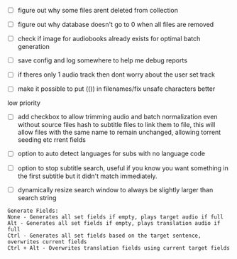 

- [ ] figure out why some files arent deleted from collection
- [ ] figure out why database doesn't go to 0 when all files are removed

- [ ] check if image for audiobooks already exists for optimal batch generation
- [ ] save config and log somewhere to help me debug reports
- [ ] if theres only 1 audio track then dont worry about the user set track
- [ ] make it possible to put (()) in filenames/fix unsafe characters better





low priority
- [ ] add checkbox to allow trimming audio and batch normalization even without source files
hash to subtitle files to link them to file, this will allow files with the same name to remain unchanged, allowing torrent seeding etc
rrent fields
- [ ] option to auto detect languages for subs with no language code
- [ ] option to stop subtitle search, useful if you know you want something in the first subtitle but it didn't match immediately.
- [ ] dynamically resize search window to always be slightly larger than search string



```
Generate Fields:
None - Generates all set fields if empty, plays target audio if full
Alt - Generates all set fields if empty, plays translation audio if full
Ctrl - Generates all set fields based on the target sentence, overwrites current fields
Ctrl + Alt - Overwrites translation fields using current target fields
```
